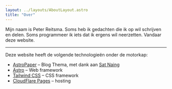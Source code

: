 ```yaml
---
layout: ../layouts/AboutLayout.astro
title: "Over"
---
```


Mijn naam is Peter Reitsma. Soms heb ik gedachten die ik op wil schrijven en delen. 
Soms programmeer ik iets dat ik ergens wil neerzetten. Vandaar deze website.

---

Deze website heeft de volgende technologieën onder de motorkap:

 - [AstroPaper](https://github.com/satnaing/astro-paper) – Blog Thema, met dank aan [Sat Naing](https://satnaing.dev/)
 - [Astro](https://astro.build/) – Web framework
 - [Tailwind CSS](https://tailwindcss.com/) – CSS framework
 - [CloudFlare Pages](https://pages.cloudflare.com/) – hosting

